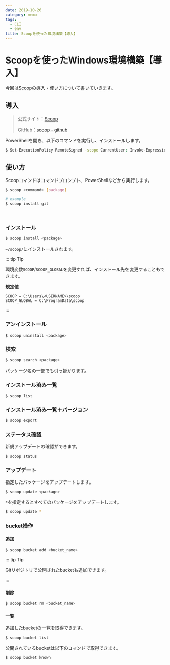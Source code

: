 ```yaml
---
date: 2019-10-26
category: memo
tags: 
  - CLI
  - env
title: Scoopを使った環境構築【導入】
---
```


# Scoopを使ったWindows環境構築【導入】

今回はScoopの導入・使い方について書いていきます。

## 導入

> 公式サイト：[Scoop](https://scoop.sh/)
>
> GitHub：[scoop - github](https://github.com/lukesampson/scoop)

PowerShellを開き、以下のコマンドを実行し、インストールします。

```sh
$ Set-ExecutionPolicy RemoteSigned -scope CurrentUser; Invoke-Expression (New-Object System.Net.WebClient).DownloadString('https://get.scoop.sh') 
```

## 使い方

Scoopコマンドはコマンドプロンプト、PowerShellなどから実行します。

```sh
$ scoop <command> [package] 

# example
$ scoop install git
```
<br>

### インストール

```sh
$ scoop install <package>
```

`~/scoop/`にインストールされます。

::: tip Tip

環境変数`SCOOP`/`SCOOP_GLOBAL`を変更すれば、インストール先を変更することもできます。

**規定値**

```
SCOOP = C:\Users\<USERNAME>\scoop
SCOOP_GLOBAL = C:\ProgramData\scoop
```

:::

### アンインストール

```sh
$ scoop uninstall <package>
```

### 検索

```sh
$ scoop search <package>
```

パッケージ名の一部でも引っ掛かります。

### インストール済み一覧

```sh
$ scoop list
```

### インストール済み一覧＋バージョン

```sh
$ scoop export
```

### ステータス確認

新規アップデートの確認ができます。

```sh
$ scoop status
```

### アップデート

指定したパッケージをアップデートします。

```sh
$ scoop update <package>
```

`*`を指定するとすべてのパッケージをアップデートします。

```sh
$ scoop update *
```

### bucket操作

#### 追加

```sh
$ scoop bucket add <bucket_name>
```

::: tip Tip

Gitリポジトリで公開されたbucketも追加できます。

:::

#### 削除

```sh
$ scoop bucket rm <bucket_name>
```

#### 一覧

追加したbucketの一覧を取得できます。

```sh
$ scoop bucket list
```

公開されているbucketは以下のコマンドで取得できます。

```sh
$ scoop bucket known
```

